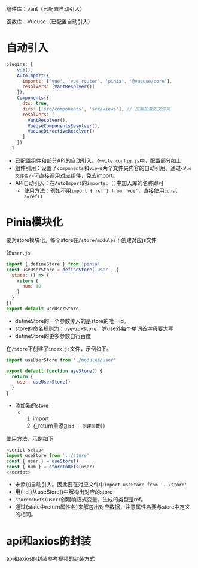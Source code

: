 组件库：vant（已配置自动引入）

函数库：Vueuse（已配置自动引入）



# 自动引入

```javascript
plugins: [
    vue(),
    AutoImport({
      imports: ['vue', 'vue-router', 'pinia', '@vueuse/core'],
      resolvers: [VantResolver()]
    }),
    Components({
      dts: true,
      dirs: ['src/components', 'src/views'], // 按需加载的文件夹
      resolvers: [
        VantResolver(),
        VueUseComponentsResolver(),
        VueUseDirectiveResolver()
      ]
    })
  ]
```

- 已配置组件和部分API的自动引入。在`vite.config.js`中，配置部分如上
- 组件引用：设置了`components`和`views`两个文件夹内容的自动引用。通过`<Vue文件名/>`可直接调用对应组件，免去import。
- API自动引入：在`AutoImport`的`imports: []`中加入库的名称即可
  - 使用方法：例如不用`import { ref } from 'vue'`，直接使用`const a=ref()`



# Pinia模块化

要对store模块化。每个store在`/store/modules`下创建对应js文件

如`user.js`

```javascript
import { defineStore } from 'pinia'
const useUserStore = defineStore('user', {
  state: () => {
    return {
      num: 10
    }
  }
})
export default useUserStore
```

- defineStore的一个参数传入的是store的唯一id。
- store的命名规则为：`use+id+Store`，除use外每个单词首字母要大写
- defineStore的更多参数自行百度



在`/store`下创建了`index.js`文件，示例如下。

```javascript
import useUserStore from './modules/user'

export default function useStore() {
  return {
    user: useUserStore()
  }
}
```

- 添加新的store
  - 1. import
    2. 在return里添加`id : 创建函数()`



使用方法，示例如下

```javascript
<script setup>
import useStore from '../store'
const { user } = useStore()
const { num } = storeToRefs(user)
</script>
```

- 未添加自动引入。因此要在对应文件中`import useStore from '../store'`
- 用{ id }从useStore()中解构出对应的store
- `storeToRefs(user)`创建响应式变量，生成的类型是ref。
- 通过{state中return属性名}来解包出对应数据，注意属性名要与store中定义的相同。



# api和axios的封装

api和axios的封装参考视频的封装方式







